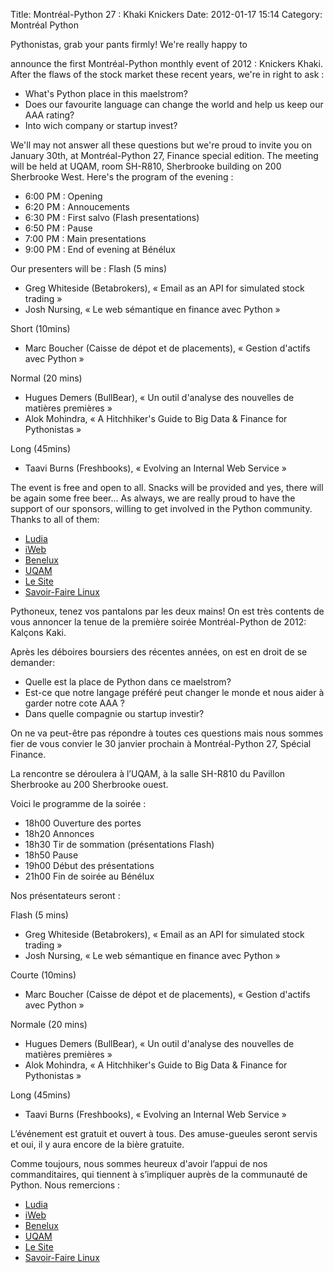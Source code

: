 Title: Montréal-Python 27 : Khaki Knickers
Date: 2012-01-17 15:14
Category: Montréal Python

<!--:en-->Pythonistas, grab your pants firmly! We're really happy to
announce the first Montréal-Python monthly event of 2012 : Knickers
Khaki. After the flaws of the stock market these recent years, we're in
right to ask :

-   What's Python place in this maelstrom?
-   Does our favourite language can change the world and help us keep
    our AAA rating?
-   Into wich company or startup invest?

We'll may not answer all these questions but we're proud to invite you
on January 30th, at Montréal-Python 27, Finance special edition. The
meeting will be held at UQAM, room SH-R810, Sherbrooke building on 200
Sherbrooke West. Here's the program of the evening :

-   6:00 PM : Opening
-   6:20 PM : Annoucements
-   6:30 PM : First salvo (Flash presentations)
-   6:50 PM : Pause
-   7:00 PM : Main presentations
-   9:00 PM : End of evening at Bénélux

Our presenters will be : Flash (5 mins)

-   Greg Whiteside (Betabrokers), « Email as an API for simulated stock
    trading »
-   Josh Nursing, « Le web sémantique en finance avec Python »

Short (10mins)

-   Marc Boucher (Caisse de dépot et de placements), « Gestion d'actifs
    avec Python »

Normal (20 mins)

-   Hugues Demers (BullBear), « Un outil d'analyse des nouvelles de
    matières premières »
-   Alok Mohindra, « A Hitchhiker's Guide to Big Data & Finance for
    Pythonistas »

Long (45mins)

-   Taavi Burns (Freshbooks), « Evolving an Internal Web Service »

The event is free and open to all. Snacks will be provided and yes,
there will be again some free beer... As always, we are really proud to
have the support of our sponsors, willing to get involved in the Python
community. Thanks to all of them:

-   [Ludia][]
-   [iWeb][]
-   [Benelux][]
-   [UQAM][]
-   [Le Site][]
-   [Savoir-Faire Linux][]

<!--:--><!--:fr-->

Pythoneux, tenez vos pantalons par les deux mains! On est très contents
de vous annoncer la tenue de la première soirée Montréal-Python de 2012:
Kalçons Kaki.

Après les déboires boursiers des récentes années, on est en droit de se
demander:

-   Quelle est la place de Python dans ce maelstrom?
-   Est-ce que notre langage préféré peut changer le monde et nous aider
    à garder notre cote AAA ?
-   Dans quelle compagnie ou startup investir?

On ne va peut-être pas répondre à toutes ces questions mais nous sommes
fier de vous convier le 30 janvier prochain à Montréal-Python 27,
Spécial Finance.

La rencontre se déroulera à l’UQAM, à la salle SH-R810 du Pavillon
Sherbrooke au 200 Sherbrooke ouest.

Voici le programme de la soirée :

-   18h00 Ouverture des portes
-   18h20 Annonces
-   18h30 Tir de sommation (présentations Flash)
-   18h50 Pause
-   19h00 Début des présentations
-   21h00 Fin de soirée au Bénélux

</p>
Nos présentateurs seront :

Flash (5 mins)

-   Greg Whiteside (Betabrokers), « Email as an API for simulated stock
    trading »
-   Josh Nursing, « Le web sémantique en finance avec Python »

</p>
Courte (10mins)

-   Marc Boucher (Caisse de dépot et de placements), « Gestion d'actifs
    avec Python »

</p>
Normale (20 mins)

-   Hugues Demers (BullBear), « Un outil d'analyse des nouvelles de
    matières premières »
-   Alok Mohindra, « A Hitchhiker's Guide to Big Data & Finance for
    Pythonistas »

</p>
Long (45mins)

-   Taavi Burns (Freshbooks), « Evolving an Internal Web Service »

</p>
L’événement est gratuit et ouvert à tous. Des amuse-gueules seront
servis et oui, il y aura encore de la bière gratuite.

Comme toujours, nous sommes heureux d'avoir l’appui de nos
commanditaires, qui tiennent à s’impliquer auprès de la communauté de
Python. Nous remercions :

-   [Ludia][]
-   [iWeb][]
-   [Benelux][]
-   [UQAM][]
-   [Le Site][]
-   [Savoir-Faire Linux][]

<!--:-->

</p>

  [Ludia]: http://ludia.com/
  [iWeb]: http://iweb.ca/
  [Benelux]: http://www.brasseriebenelux.com/
  [UQAM]: http://uqam.ca/
  [Le Site]: http://lesite.ca/
  [Savoir-Faire Linux]: http://savoirfairelinux.com/
